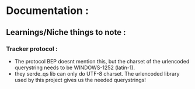 
# Documentation : 

## Learnings/Niche things to note : 

### Tracker protocol : 
- The protocol BEP doesnt mention this, but the charset of the urlencoded querystring needs to be WINDOWS-1252 (latin-1). 
- they serde_qs lib can only do UTF-8 charset. The urlencoded library used by this project gives us the needed querystrings!

